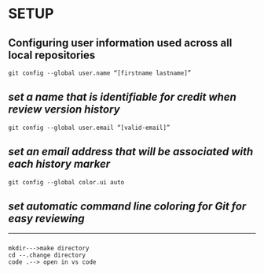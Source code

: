  # SETUP
 ## Configuring user information used across all local repositories
 ```
 git config --global user.name “[firstname lastname]”
 ```
 *set a name that is identifiable for credit when review version history*
 ---
 ```
 git config --global user.email “[valid-email]”
 ```
 *set an email address that will be associated with each history marker*
 ---
 ```
 git config --global color.ui auto
 ```
 *set automatic command line coloring for Git for easy reviewing*
 ---
 ---
 ###
 ```
 mkdir--->make directory
 cd --.change directory
 code .--> open in vs code
 ```